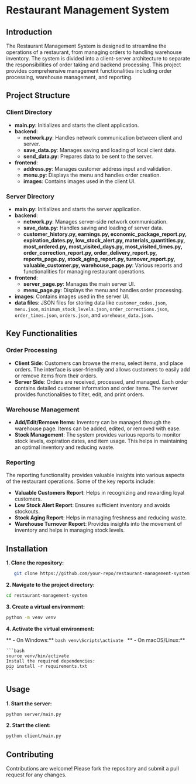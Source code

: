 # Restaurant Management System

## Introduction

The Restaurant Management System is designed to streamline the operations of a restaurant, from managing orders to handling warehouse inventory. The system is divided into a client-server architecture to separate the responsibilities of order taking and backend processing. This project provides comprehensive management functionalities including order processing, warehouse management, and reporting.

## Project Structure

### Client Directory
- **main.py**: Initializes and starts the client application.
- **backend**:
  - **network.py**: Handles network communication between client and server.
  - **save_data.py**: Manages saving and loading of local client data.
  - **send_data.py**: Prepares data to be sent to the server.
- **frontend**:
  - **address.py**: Manages customer address input and validation.
  - **menu.py**: Displays the menu and handles order creation.
  - **images**: Contains images used in the client UI.

### Server Directory
- **main.py**: Initializes and starts the server application.
- **backend**:
  - **network.py**: Manages server-side network communication.
  - **save_data.py**: Handles saving and loading of server data.
  - **customer_history.py, earnings.py, economic_package_report.py, expiration_dates.py, low_stock_alert.py, materials_quantities.py, most_ordered.py, most_visited_days.py, most_visited_times.py, order_correction_report.py, order_delivery_report.py, reports_page.py, stock_aging_report.py, turnover_report.py, valuable_customer.py, warehouse_page.py**: Various reports and functionalities for managing restaurant operations.
- **frontend**:
  - **server_page.py**: Manages the main server UI.
  - **menu_page.py**: Displays the menu and handles order processing.
- **images**: Contains images used in the server UI.
- **data files**: JSON files for storing data like `customer_codes.json`, `menu.json`, `minimum_stock_levels.json`, `order_corrections.json`, `order_times.json`, `orders.json`, and `warehouse_data.json`.

## Key Functionalities

### Order Processing
- **Client Side**: Customers can browse the menu, select items, and place orders. The interface is user-friendly and allows customers to easily add or remove items from their orders.
- **Server Side**: Orders are received, processed, and managed. Each order contains detailed customer information and order items. The server provides functionalities to filter, edit, and print orders.

### Warehouse Management
- **Add/Edit/Remove Items**: Inventory can be managed through the warehouse page. Items can be added, edited, or removed with ease.
- **Stock Management**: The system provides various reports to monitor stock levels, expiration dates, and item usage. This helps in maintaining an optimal inventory and reducing waste.

### Reporting
The reporting functionality provides valuable insights into various aspects of the restaurant operations. Some of the key reports include:
- **Valuable Customers Report**: Helps in recognizing and rewarding loyal customers.
- **Low Stock Alert Report**: Ensures sufficient inventory and avoids stockouts.
- **Stock Aging Report**: Helps in managing freshness and reducing waste.
- **Warehouse Turnover Report**: Provides insights into the movement of inventory and helps in managing stock levels.

## Installation

**1. Clone the repository:**
```bash
   git clone https://github.com/your-repo/restaurant-management-system.git
```
**2. Navigate to the project directory:**
```bash
cd restaurant-management-system
```
**3. Create a virtual environment:**
```bash
python -m venv venv
```
**4. Activate the virtual environment:**

**  - On Windows:**
    ```bash
    venv\Scripts\activate
    ```
**  - On macOS/Linux:**

    ```bash
    source venv/bin/activate
    Install the required dependencies:
    pip install -r requirements.txt
    ```
## Usage
**1. Start the server:**

```bash
python server/main.py
```
**2. Start the client:**
```bash
python client/main.py
```
## Contributing

Contributions are welcome! Please fork the repository and submit a pull request for any changes.

